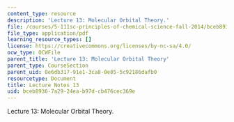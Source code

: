 ```yaml
---
content_type: resource
description: 'Lecture 13: Molecular Orbital Theory.'
file: /courses/5-111sc-principles-of-chemical-science-fall-2014/bceb89367a2924eab97dcb476cec369e_MIT5_111F14_Lec13.pdf
file_type: application/pdf
learning_resource_types: []
license: https://creativecommons.org/licenses/by-nc-sa/4.0/
ocw_type: OCWFile
parent_title: 'Lecture 13: Molecular Orbital Theory'
parent_type: CourseSection
parent_uid: 0e6db317-91e1-3ca8-0e85-5c92186dafb0
resourcetype: Document
title: Lecture Notes 13
uid: bceb8936-7a29-24ea-b97d-cb476cec369e
---
```

Lecture 13: Molecular Orbital Theory.